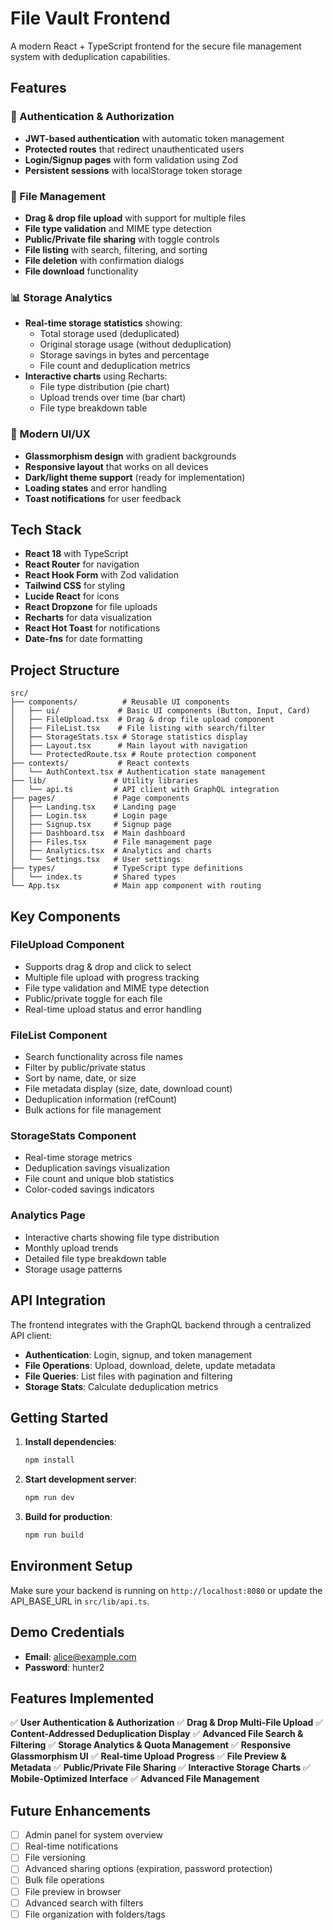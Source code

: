 # File Vault Frontend

A modern React + TypeScript frontend for the secure file management system with deduplication capabilities.

## Features

### 🔐 Authentication & Authorization
- **JWT-based authentication** with automatic token management
- **Protected routes** that redirect unauthenticated users
- **Login/Signup pages** with form validation using Zod
- **Persistent sessions** with localStorage token storage

### 📁 File Management
- **Drag & drop file upload** with support for multiple files
- **File type validation** and MIME type detection
- **Public/Private file sharing** with toggle controls
- **File listing** with search, filtering, and sorting
- **File deletion** with confirmation dialogs
- **File download** functionality

### 📊 Storage Analytics
- **Real-time storage statistics** showing:
  - Total storage used (deduplicated)
  - Original storage usage (without deduplication)
  - Storage savings in bytes and percentage
  - File count and deduplication metrics
- **Interactive charts** using Recharts:
  - File type distribution (pie chart)
  - Upload trends over time (bar chart)
  - File type breakdown table

### 🎨 Modern UI/UX
- **Glassmorphism design** with gradient backgrounds
- **Responsive layout** that works on all devices
- **Dark/light theme support** (ready for implementation)
- **Loading states** and error handling
- **Toast notifications** for user feedback

## Tech Stack

- **React 18** with TypeScript
- **React Router** for navigation
- **React Hook Form** with Zod validation
- **Tailwind CSS** for styling
- **Lucide React** for icons
- **React Dropzone** for file uploads
- **Recharts** for data visualization
- **React Hot Toast** for notifications
- **Date-fns** for date formatting

## Project Structure

```
src/
├── components/          # Reusable UI components
│   ├── ui/             # Basic UI components (Button, Input, Card)
│   ├── FileUpload.tsx  # Drag & drop file upload component
│   ├── FileList.tsx    # File listing with search/filter
│   ├── StorageStats.tsx # Storage statistics display
│   ├── Layout.tsx      # Main layout with navigation
│   └── ProtectedRoute.tsx # Route protection component
├── contexts/           # React contexts
│   └── AuthContext.tsx # Authentication state management
├── lib/               # Utility libraries
│   └── api.ts         # API client with GraphQL integration
├── pages/             # Page components
│   ├── Landing.tsx    # Landing page
│   ├── Login.tsx      # Login page
│   ├── Signup.tsx     # Signup page
│   ├── Dashboard.tsx  # Main dashboard
│   ├── Files.tsx      # File management page
│   ├── Analytics.tsx  # Analytics and charts
│   └── Settings.tsx   # User settings
├── types/             # TypeScript type definitions
│   └── index.ts       # Shared types
└── App.tsx            # Main app component with routing
```

## Key Components

### FileUpload Component
- Supports drag & drop and click to select
- Multiple file upload with progress tracking
- File type validation and MIME type detection
- Public/private toggle for each file
- Real-time upload status and error handling

### FileList Component
- Search functionality across file names
- Filter by public/private status
- Sort by name, date, or size
- File metadata display (size, date, download count)
- Deduplication information (refCount)
- Bulk actions for file management

### StorageStats Component
- Real-time storage metrics
- Deduplication savings visualization
- File count and unique blob statistics
- Color-coded savings indicators

### Analytics Page
- Interactive charts showing file type distribution
- Monthly upload trends
- Detailed file type breakdown table
- Storage usage patterns

## API Integration

The frontend integrates with the GraphQL backend through a centralized API client:

- **Authentication**: Login, signup, and token management
- **File Operations**: Upload, download, delete, update metadata
- **File Queries**: List files with pagination and filtering
- **Storage Stats**: Calculate deduplication metrics

## Getting Started

1. **Install dependencies**:
   ```bash
   npm install
   ```

2. **Start development server**:
   ```bash
   npm run dev
   ```

3. **Build for production**:
   ```bash
   npm run build
   ```

## Environment Setup

Make sure your backend is running on `http://localhost:8080` or update the API_BASE_URL in `src/lib/api.ts`.

## Demo Credentials

- **Email**: alice@example.com
- **Password**: hunter2

## Features Implemented

✅ **User Authentication & Authorization**
✅ **Drag & Drop Multi-File Upload**
✅ **Content-Addressed Deduplication Display**
✅ **Advanced File Search & Filtering**
✅ **Storage Analytics & Quota Management**
✅ **Responsive Glassmorphism UI**
✅ **Real-time Upload Progress**
✅ **File Preview & Metadata**
✅ **Public/Private File Sharing**
✅ **Interactive Storage Charts**
✅ **Mobile-Optimized Interface**
✅ **Advanced File Management**

## Future Enhancements

- [ ] Admin panel for system overview
- [ ] Real-time notifications
- [ ] File versioning
- [ ] Advanced sharing options (expiration, password protection)
- [ ] Bulk file operations
- [ ] File preview in browser
- [ ] Advanced search with filters
- [ ] File organization with folders/tags
